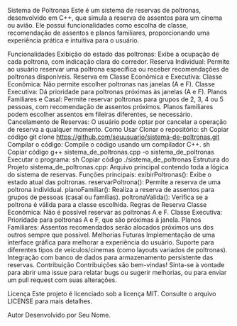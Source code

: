 Sistema de Poltronas
Este é um sistema de reservas de poltronas, desenvolvido em C++, que simula a reserva de assentos para um cinema ou avião. Ele possui funcionalidades como escolha de classe, recomendação de assentos e planos familiares, proporcionando uma experiência prática e intuitiva para o usuário.

Funcionalidades
Exibição do estado das poltronas: Exibe a ocupação de cada poltrona, com indicação clara do corredor.
Reserva Individual: Permite ao usuário reservar uma poltrona específica ou receber recomendações de poltronas disponíveis.
Reserva em Classe Econômica e Executiva:
Classe Econômica: Não permite escolher poltronas nas janelas (A e F).
Classe Executiva: Dá prioridade para poltronas próximas às janelas (A e F).
Planos Familiares e Casal:
Permite reservar poltronas para grupos de 2, 3, 4 ou 5 pessoas, com recomendação de assentos próximos.
Planos familiares podem escolher assentos em fileiras diferentes, se necessário.
Cancelamento de Reservas: O usuário pode optar por cancelar a operação de reserva a qualquer momento.
Como Usar
Clonar o repositório:
sh
Copiar código
git clone https://github.com/seuusuario/sistema-de-poltronas.git
Compilar o código: Compile o código usando um compilador C++.
sh
Copiar código
g++ sistema_de_poltronas.cpp -o sistema_de_poltronas
Executar o programa:
sh
Copiar código
./sistema_de_poltronas
Estrutura do Projeto
sistema_de_poltronas.cpp: Arquivo principal contendo toda a lógica do sistema de reservas.
Funções principais:
exibirPoltronas(): Exibe o estado atual das poltronas.
reservarPoltrona(): Permite a reserva de uma poltrona individual.
planoFamiliar(): Realiza a reserva de assentos para grupos de pessoas (casal ou famílias).
poltronaValida(): Verifica se a poltrona é válida para a classe escolhida.
Regras de Reserva
Classe Econômica: Não é possível reservar as poltronas A e F.
Classe Executiva: Prioridade para poltronas A e F, que são próximas à janela.
Planos Familiares: Assentos recomendados serão alocados próximos uns dos outros sempre que possível.
Melhorias Futuras
Implementação de uma interface gráfica para melhorar a experiência do usuário.
Suporte para diferentes tipos de veículos/cinemas (como layouts variados de poltronas).
Integração com banco de dados para armazenamento persistente das reservas.
Contribuição
Contribuições são bem-vindas! Sinta-se à vontade para abrir uma issue para relatar bugs ou sugerir melhorias, ou para enviar um pull request com suas alterações.

Licença
Este projeto é licenciado sob a licença MIT. Consulte o arquivo LICENSE para mais detalhes.

Autor
Desenvolvido por Seu Nome.
